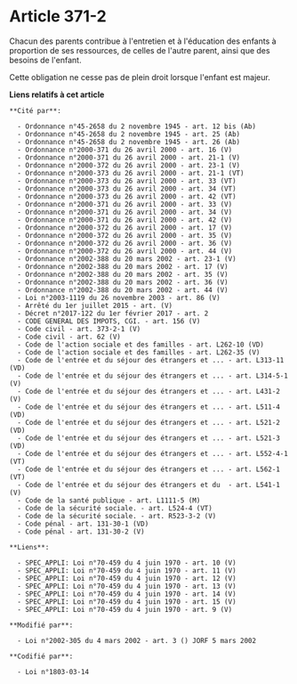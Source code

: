# Article 371-2

Chacun des parents contribue à l'entretien et à l'éducation des enfants à proportion de ses ressources, de celles de l'autre
parent, ainsi que des besoins de l'enfant.

Cette obligation ne cesse pas de plein droit lorsque l'enfant est majeur.

**Liens relatifs à cet article**

	**Cité par**:

	  - Ordonnance n°45-2658 du 2 novembre 1945 - art. 12 bis (Ab)
	  - Ordonnance n°45-2658 du 2 novembre 1945 - art. 25 (Ab)
	  - Ordonnance n°45-2658 du 2 novembre 1945 - art. 26 (Ab)
	  - Ordonnance n°2000-371 du 26 avril 2000 - art. 16 (V)
	  - Ordonnance n°2000-371 du 26 avril 2000 - art. 21-1 (V)
	  - Ordonnance n°2000-372 du 26 avril 2000 - art. 23-1 (V)
	  - Ordonnance n°2000-373 du 26 avril 2000 - art. 21-1 (VT)
	  - Ordonnance n°2000-373 du 26 avril 2000 - art. 33 (VT)
	  - Ordonnance n°2000-373 du 26 avril 2000 - art. 34 (VT)
	  - Ordonnance n°2000-373 du 26 avril 2000 - art. 42 (VT)
	  - Ordonnance n°2000-371 du 26 avril 2000 - art. 33 (V)
	  - Ordonnance n°2000-371 du 26 avril 2000 - art. 34 (V)
	  - Ordonnance n°2000-371 du 26 avril 2000 - art. 42 (V)
	  - Ordonnance n°2000-372 du 26 avril 2000 - art. 17 (V)
	  - Ordonnance n°2000-372 du 26 avril 2000 - art. 35 (V)
	  - Ordonnance n°2000-372 du 26 avril 2000 - art. 36 (V)
	  - Ordonnance n°2000-372 du 26 avril 2000 - art. 44 (V)
	  - Ordonnance n°2002-388 du 20 mars 2002 - art. 23-1 (V)
	  - Ordonnance n°2002-388 du 20 mars 2002 - art. 17 (V)
	  - Ordonnance n°2002-388 du 20 mars 2002 - art. 35 (V)
	  - Ordonnance n°2002-388 du 20 mars 2002 - art. 36 (V)
	  - Ordonnance n°2002-388 du 20 mars 2002 - art. 44 (V)
	  - Loi n°2003-1119 du 26 novembre 2003 - art. 86 (V)
	  - Arrêté du 1er juillet 2015 - art. (V)
	  - Décret n°2017-122 du 1er février 2017 - art. 2
	  - CODE GENERAL DES IMPOTS, CGI. - art. 156 (V)
	  - Code civil - art. 373-2-1 (V)
	  - Code civil - art. 62 (V)
	  - Code de l'action sociale et des familles - art. L262-10 (VD)
	  - Code de l'action sociale et des familles - art. L262-35 (V)
	  - Code de l'entrée et du séjour des étrangers et ... - art. L313-11 (VD)
	  - Code de l'entrée et du séjour des étrangers et ... - art. L314-5-1 (V)
	  - Code de l'entrée et du séjour des étrangers et ... - art. L431-2 (V)
	  - Code de l'entrée et du séjour des étrangers et ... - art. L511-4 (VD)
	  - Code de l'entrée et du séjour des étrangers et ... - art. L521-2 (VD)
	  - Code de l'entrée et du séjour des étrangers et ... - art. L521-3 (VD)
	  - Code de l'entrée et du séjour des étrangers et ... - art. L552-4-1 (VT)
	  - Code de l'entrée et du séjour des étrangers et ... - art. L562-1 (VT)
	  - Code de l'entrée et du séjour des étrangers et du  - art. L541-1 (V)
	  - Code de la santé publique - art. L1111-5 (M)
	  - Code de la sécurité sociale. - art. L524-4 (VT)
	  - Code de la sécurité sociale. - art. R523-3-2 (V)
	  - Code pénal - art. 131-30-1 (VD)
	  - Code pénal - art. 131-30-2 (V)

	**Liens**:

	  - SPEC_APPLI: Loi n°70-459 du 4 juin 1970 - art. 10 (V)
	  - SPEC_APPLI: Loi n°70-459 du 4 juin 1970 - art. 11 (V)
	  - SPEC_APPLI: Loi n°70-459 du 4 juin 1970 - art. 12 (V)
	  - SPEC_APPLI: Loi n°70-459 du 4 juin 1970 - art. 13 (V)
	  - SPEC_APPLI: Loi n°70-459 du 4 juin 1970 - art. 14 (V)
	  - SPEC_APPLI: Loi n°70-459 du 4 juin 1970 - art. 15 (V)
	  - SPEC_APPLI: Loi n°70-459 du 4 juin 1970 - art. 9 (V)

	**Modifié par**:

	  - Loi n°2002-305 du 4 mars 2002 - art. 3 () JORF 5 mars 2002

	**Codifié par**:

	  - Loi n°1803-03-14
